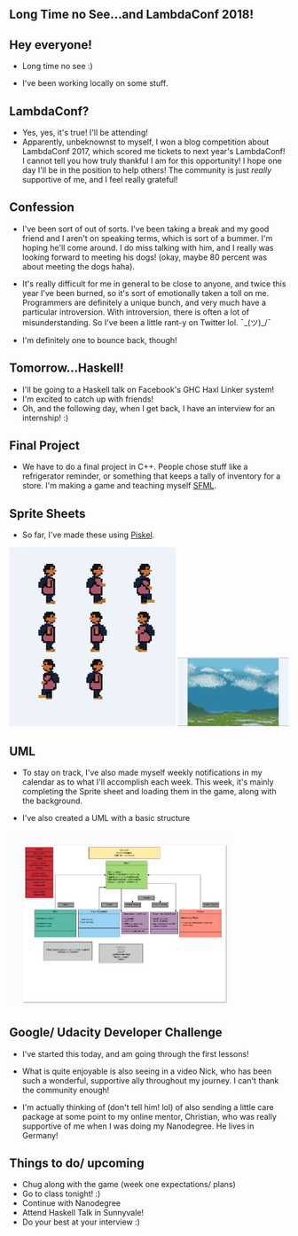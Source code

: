 ## Long Time no See...and LambdaConf 2018!

## Hey everyone!

- Long time no see :)

- I've been working locally on some stuff.

## LambdaConf?

- Yes, yes, it's true! I'll be attending! 
- Apparently, unbeknownst to myself, I won a blog competition about 
  LambdaConf 2017, which scored me tickets to next year's LambdaConf!
  I cannot tell you how truly thankful I am for this opportunity!
  I hope one day I'll be in the position to help others! The community 
  is just *really* supportive of me, and I feel really grateful!
  
## Confession

- I've been sort of out of sorts. I've been taking a break and my good
  friend and I aren't on speaking terms, which is sort of a bummer.
  I'm hoping he'll come around. I do miss talking with him, and I really 
  was looking forward to meeting his dogs! (okay, maybe 80 percent was
  about meeting the dogs haha).
- It's really difficult for me in general to be close to anyone, and twice
  this year I've been burned, so it's sort of emotionally taken a toll on me.
  Programmers are definitely a unique bunch, and very much have a particular 
  introversion. With introversion, there is often a lot of misunderstanding.
  So I've been a little rant-y on Twitter lol. ¯\_(ツ)_/¯
  
- I'm definitely one to bounce back, though!

## Tomorrow...Haskell!

- I'll be going to a Haskell talk on Facebook's GHC Haxl Linker system!
- I'm excited to catch up with friends!
- Oh, and the following day, when I get back, I have an interview for an internship! :)

## Final Project

- We have to do a final project in C++.
  People chose stuff like a refrigerator reminder,
  or something that keeps a tally of inventory for a store.
  I'm making a game and teaching myself [SFML](https://www.sfml-dev.org/).
  
## Sprite Sheets

- So far, I've made these using [Piskel](https://www.piskelapp.com/).

<img src="/images/upp/up_001.png" width="300">

<img src="/images/upp/up_002.png" width="200">

## UML

- To stay on track, I've also made myself weekly notifications 
  in my calendar as to what I'll accomplish each week. 
  This week, it's mainly completing the Sprite sheet and loading
  them in the game, along with the background. 
  
- I've also created a UML with a basic structure 

<img src="/images/upp/up_003.png" width="400">

## Google/ Udacity Developer Challenge

- I've started this today, and am going through the first
  lessons! 
  
- What is quite enjoyable is also seeing in a video Nick,
  who has been such a wonderful, supportive ally throughout 
  my journey. I can't thank the community enough!
  
- I'm actually thinking of (don't tell him! lol) of also sending 
  a little care package at some point to my online mentor, Christian,
  who was really supportive of me when I was doing my Nanodegree.
  He lives in Germany!
  
## Things to do/ upcoming

- Chug along with the game (week one expectations/ plans)
- Go to class tonight! :)
- Continue with Nanodegree
- Attend Haskell Talk in Sunnyvale! 
- Do your best at your interview :)




